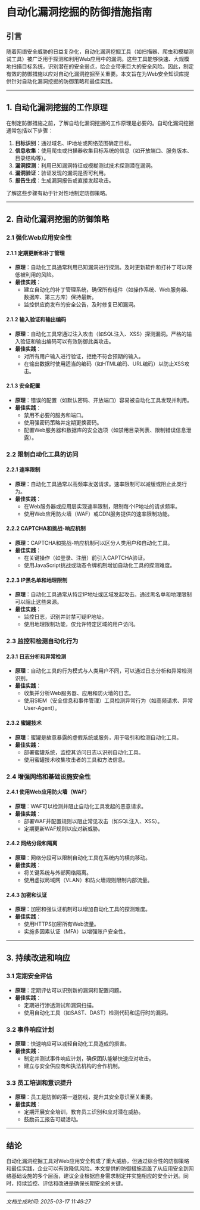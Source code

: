 # 自动化漏洞挖掘的防御措施指南

## 引言

随着网络安全威胁的日益复杂化，自动化漏洞挖掘工具（如扫描器、爬虫和模糊测试工具）被广泛用于探测和利用Web应用中的漏洞。这些工具能够快速、大规模地扫描目标系统，识别潜在的安全弱点，给企业带来巨大的安全风险。因此，制定有效的防御措施以应对自动化漏洞挖掘至关重要。本文旨在为Web安全知识库提供针对自动化漏洞挖掘的防御策略和最佳实践。

---

## 1. 自动化漏洞挖掘的工作原理

在制定防御措施之前，了解自动化漏洞挖掘的工作原理是必要的。自动化漏洞挖掘通常包括以下步骤：

1. **目标识别**：通过域名、IP地址或网络范围确定目标。
2. **信息收集**：使用爬虫或扫描器收集目标系统的信息（如开放端口、服务版本、目录结构等）。
3. **漏洞探测**：利用已知漏洞特征或模糊测试技术探测潜在漏洞。
4. **漏洞验证**：验证发现的漏洞是否可利用。
5. **报告生成**：生成漏洞报告或直接发起攻击。

了解这些步骤有助于针对性地制定防御策略。

---

## 2. 自动化漏洞挖掘的防御策略

### 2.1 强化Web应用安全性

#### 2.1.1 定期更新和补丁管理
- **原理**：自动化工具通常利用已知漏洞进行探测。及时更新软件和打补丁可以降低被利用的风险。
- **最佳实践**：
  - 建立自动化的补丁管理系统，确保所有组件（如操作系统、Web服务器、数据库、第三方库）保持最新。
  - 监控供应商发布的安全公告，及时修复已知漏洞。

#### 2.1.2 输入验证和输出编码
- **原理**：自动化工具常通过注入攻击（如SQL注入、XSS）探测漏洞。严格的输入验证和输出编码可以有效防御此类攻击。
- **最佳实践**：
  - 对所有用户输入进行验证，拒绝不符合预期的输入。
  - 在输出数据时使用适当的编码（如HTML编码、URL编码）以防止XSS攻击。

#### 2.1.3 安全配置
- **原理**：错误的配置（如默认密码、开放端口）容易被自动化工具发现并利用。
- **最佳实践**：
  - 禁用不必要的服务和端口。
  - 使用强密码策略并定期更换密码。
  - 配置Web服务器和数据库的安全选项（如禁用目录列表、限制错误信息泄露）。

### 2.2 限制自动化工具的访问

#### 2.2.1 速率限制
- **原理**：自动化工具通常以高频率发送请求。速率限制可以减缓或阻止此类行为。
- **最佳实践**：
  - 在Web服务器或应用层实现速率限制，限制每个IP地址的请求频率。
  - 使用Web应用防火墙（WAF）或CDN服务提供的速率限制功能。

#### 2.2.2 CAPTCHA和挑战-响应机制
- **原理**：CAPTCHA和挑战-响应机制可以区分人类用户和自动化工具。
- **最佳实践**：
  - 在关键操作（如登录、注册）前引入CAPTCHA验证。
  - 使用JavaScript挑战或动态令牌机制增加自动化工具的探测难度。

#### 2.2.3 IP黑名单和地理限制
- **原理**：自动化工具通常从特定IP地址或区域发起攻击。通过黑名单和地理限制可以阻止这些来源。
- **最佳实践**：
  - 监控日志，识别并封禁可疑IP地址。
  - 使用地理限制功能，仅允许特定区域的用户访问。

### 2.3 监控和检测自动化行为

#### 2.3.1 日志分析和异常检测
- **原理**：自动化工具的行为模式与人类用户不同，可以通过日志分析和异常检测识别。
- **最佳实践**：
  - 收集并分析Web服务器、应用和防火墙的日志。
  - 使用SIEM（安全信息和事件管理）工具检测异常行为（如高频请求、异常User-Agent）。

#### 2.3.2 蜜罐技术
- **原理**：蜜罐是故意暴露的虚假系统或服务，用于吸引和检测自动化工具。
- **最佳实践**：
  - 部署蜜罐系统，监控其访问日志以识别自动化工具。
  - 使用蜜罐技术收集攻击者的工具和方法信息。

### 2.4 增强网络和基础设施安全性

#### 2.4.1 使用Web应用防火墙（WAF）
- **原理**：WAF可以检测并阻止自动化工具发起的恶意请求。
- **最佳实践**：
  - 部署WAF并配置规则以阻止常见攻击（如SQL注入、XSS）。
  - 定期更新WAF规则以应对新威胁。

#### 2.4.2 网络分段和隔离
- **原理**：网络分段可以限制自动化工具在系统内的横向移动。
- **最佳实践**：
  - 将关键系统与外部网络隔离。
  - 使用虚拟局域网（VLAN）和防火墙规则限制内部流量。

#### 2.4.3 加密和认证
- **原理**：加密和强认证机制可以增加自动化工具的探测难度。
- **最佳实践**：
  - 使用HTTPS加密所有Web流量。
  - 实施多因素认证（MFA）以增强账户安全性。

---

## 3. 持续改进和响应

### 3.1 定期安全评估
- **原理**：定期评估可以识别新的漏洞和配置问题。
- **最佳实践**：
  - 定期进行渗透测试和漏洞扫描。
  - 使用自动化工具（如SAST、DAST）检测代码和运行时的漏洞。

### 3.2 事件响应计划
- **原理**：快速响应可以减轻自动化工具造成的损害。
- **最佳实践**：
  - 制定并测试事件响应计划，确保团队能够快速应对攻击。
  - 建立与安全供应商和执法机构的合作机制。

### 3.3 员工培训和意识提升
- **原理**：员工是防御的第一道防线，提升其安全意识至关重要。
- **最佳实践**：
  - 定期开展安全培训，教育员工识别和应对潜在威胁。
  - 鼓励员工报告可疑活动。

---

## 结论

自动化漏洞挖掘工具对Web应用安全构成了重大威胁，但通过综合性的防御策略和最佳实践，企业可以有效降低风险。本文提供的防御措施涵盖了从应用安全到网络基础设施的多个层面，建议企业根据自身需求制定并实施相应的安全计划。同时，持续监控、评估和改进是确保长期安全的关键。

---

*文档生成时间: 2025-03-17 11:49:27*
